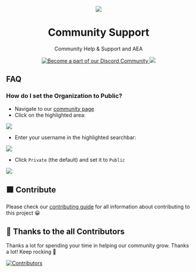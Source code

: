 <div align="center">
  <img src="https://user-images.githubusercontent.com/91655303/145224369-b295765b-225d-46cd-87a7-e314a35389cb.png">
  <h1>Community Support</h1>
  <p>Community Help & Support and AEA</p>
  <p>
    <a href="https://dsc.gg/learnwithcommunity">
      <img alt="Become a part of our Discord Community" src="https://img.shields.io/discord/851449008877469697?style=flat-square&colorB=5865F2">
    </a>
    <a href="https://github.com/LearnWithCommunity/support/issues/new?assignees=&labels=invite+me+to+the+organisation&template=invitation.yml&title=Invite+me+to+the+GitHub+Community+Organization">
      <img src="https://img.shields.io/badge/Join%20us-on%20our%20GitHub%20organization-brightgreen?style=flat-square">
    </a>
  </p>
</div>

## FAQ

### How do I set the Organization to Public?

- Navigate to our [community page](https://github.com/LearnWithCommunity)
- Click on the highlighted area:

![](https://user-images.githubusercontent.com/91655303/144694971-52b9ecc8-444e-4133-a74c-fc76d7b64692.png)

- Enter your username in the highlighted searchbar:

![](https://user-images.githubusercontent.com/91655303/144694991-e39efb23-3a8d-42a1-8493-9147428fdb9d.png)

- Click `Private` (the default) and set it to `Public`

![](https://user-images.githubusercontent.com/91655303/144695000-d7c875be-93d6-4265-8a53-350ba6028b2f.png)

## 🟩 Contribute

Please check our [contributing guide](https://github.com/LearnWithCommunity/support/blob/main/CONTRIBUTING.md) for all information about contributing to this project 😀

## 💪 Thanks to the all Contributors

Thanks a lot for spending your time in helping our community grow. Thanks a lot! Keep rocking 🍻

[![Contributors](https://contrib.rocks/image?repo=LearnWithCommunity/support)](https://github.com/LearnWithCommunity/support/graphs/contributors)
